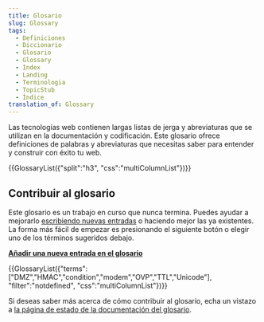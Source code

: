 ```yaml
---
title: Glosario
slug: Glossary
tags:
  - Definiciones
  - Diccionario
  - Glosario
  - Glossary
  - Index
  - Landing
  - Terminologia
  - TopicStub
  - Índice
translation_of: Glossary
---
```

Las tecnologías web contienen largas listas de jerga y abreviaturas que se utilizan en la documentación y codificación. Este glosario ofrece definiciones de palabras y abreviaturas que necesitas saber para entender y construir con éxito tu web.

{{GlossaryList({"split":"h3", "css":"multiColumnList"})}}

## Contribuir al glosario

Este glosario es un trabajo en curso que nunca termina. Puedes ayudar a mejorarlo [escribiendo nuevas entradas](/es/docs/MDN/Contribute/Howto/Write_a_new_entry_in_the_Glossary) o haciendo mejor las ya existentes. La forma más fácil de empezar es presionando el siguiente botón o elegir uno de los términos sugeridos debajo.

**[Añadir una nueva entrada en el glosario](/es/docs/new?parent=4391)**

{{GlossaryList({"terms":["DMZ","HMAC","condition","modem","OVP","TTL","Unicode"], "filter":"notdefined", "css":"multiColumnList"})}}

Si deseas saber más acerca de cómo contribuir al glosario, echa un vistazo a [la página de estado de la documentación del glosario](/es/docs/MDN/Doc_status/Glossary).
